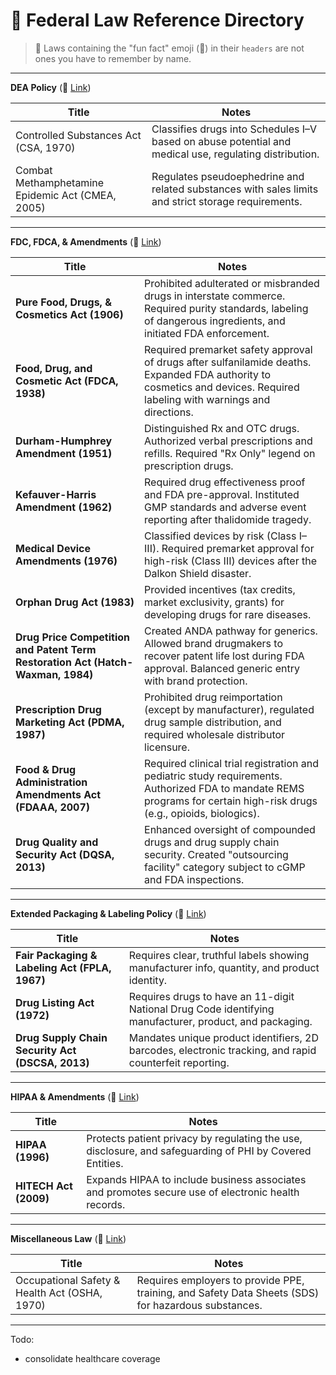 # 🦅 Federal Law Reference Directory

> 📌 Laws containing the "fun fact" emoji (🤯) in their `headers` are not ones you have to remember by name.

---

**DEA Policy** (🔗 [Link](./csa_cmea.md))

| **Title** | **Notes** |
|-----------|-----------|
| Controlled Substances Act (CSA, 1970) | Classifies drugs into Schedules I–V based on abuse potential and medical use, regulating distribution. |
| Combat Methamphetamine Epidemic Act (CMEA, 2005) | Regulates pseudoephedrine and related substances with sales limits and strict storage requirements. |

---

**FDC, FDCA, & Amendments** (🔗 [Link](./fdc_fdca.md))

| **Title** | **Notes** |
|-----------|-----------|
| **Pure Food, Drugs, & Cosmetics Act (1906)** | Prohibited adulterated or misbranded drugs in interstate commerce. Required purity standards, labeling of dangerous ingredients, and initiated FDA enforcement. |
| **Food, Drug, and Cosmetic Act (FDCA, 1938)** | Required premarket safety approval of drugs after sulfanilamide deaths. Expanded FDA authority to cosmetics and devices. Required labeling with warnings and directions. |
| **Durham-Humphrey Amendment (1951)** | Distinguished Rx and OTC drugs. Authorized verbal prescriptions and refills. Required "Rx Only" legend on prescription drugs. |
| **Kefauver-Harris Amendment (1962)** | Required drug effectiveness proof and FDA pre-approval. Instituted GMP standards and adverse event reporting after thalidomide tragedy. |
| **Medical Device Amendments (1976)** | Classified devices by risk (Class I–III). Required premarket approval for high-risk (Class III) devices after the Dalkon Shield disaster. |
| **Orphan Drug Act (1983)** | Provided incentives (tax credits, market exclusivity, grants) for developing drugs for rare diseases. |
| **Drug Price Competition and Patent Term Restoration Act (Hatch-Waxman, 1984)** | Created ANDA pathway for generics. Allowed brand drugmakers to recover patent life lost during FDA approval. Balanced generic entry with brand protection. |
| **Prescription Drug Marketing Act (PDMA, 1987)** | Prohibited drug reimportation (except by manufacturer), regulated drug sample distribution, and required wholesale distributor licensure. |
| **Food & Drug Administration Amendments Act (FDAAA, 2007)** | Required clinical trial registration and pediatric study requirements. Authorized FDA to mandate REMS programs for certain high-risk drugs (e.g., opioids, biologics). |
| **Drug Quality and Security Act (DQSA, 2013)** | Enhanced oversight of compounded drugs and drug supply chain security. Created "outsourcing facility" category subject to cGMP and FDA inspections. |

---

**Extended Packaging & Labeling Policy** (🔗 [Link](./fdc_fdca.md))

| **Title** | **Notes** |
|-----------|-----------|
| **Fair Packaging & Labeling Act (FPLA, 1967)** | Requires clear, truthful labels showing manufacturer info, quantity, and product identity. |
| **Drug Listing Act (1972)** | Requires drugs to have an 11-digit National Drug Code identifying manufacturer, product, and packaging. |
| **Drug Supply Chain Security Act (DSCSA, 2013)** | Mandates unique product identifiers, 2D barcodes, electronic tracking, and rapid counterfeit reporting. |

---

**HIPAA & Amendments** (🔗 [Link](./hipaa.md))

| **Title** | **Notes** |
|-----------|-----------|
| **HIPAA (1996)** | Protects patient privacy by regulating the use, disclosure, and safeguarding of PHI by Covered Entities. |
| **HITECH Act (2009)** | Expands HIPAA to include business associates and promotes secure use of electronic health records. |

---

**Miscellaneous Law** (🔗 [Link](./misc.md))

| **Title** | **Notes** |
|-----------|-----------|
| Occupational Safety & Health Act (OSHA, 1970) | Requires employers to provide PPE, training, and Safety Data Sheets (SDS) for hazardous substances. |

---

Todo:

- consolidate healthcare coverage
